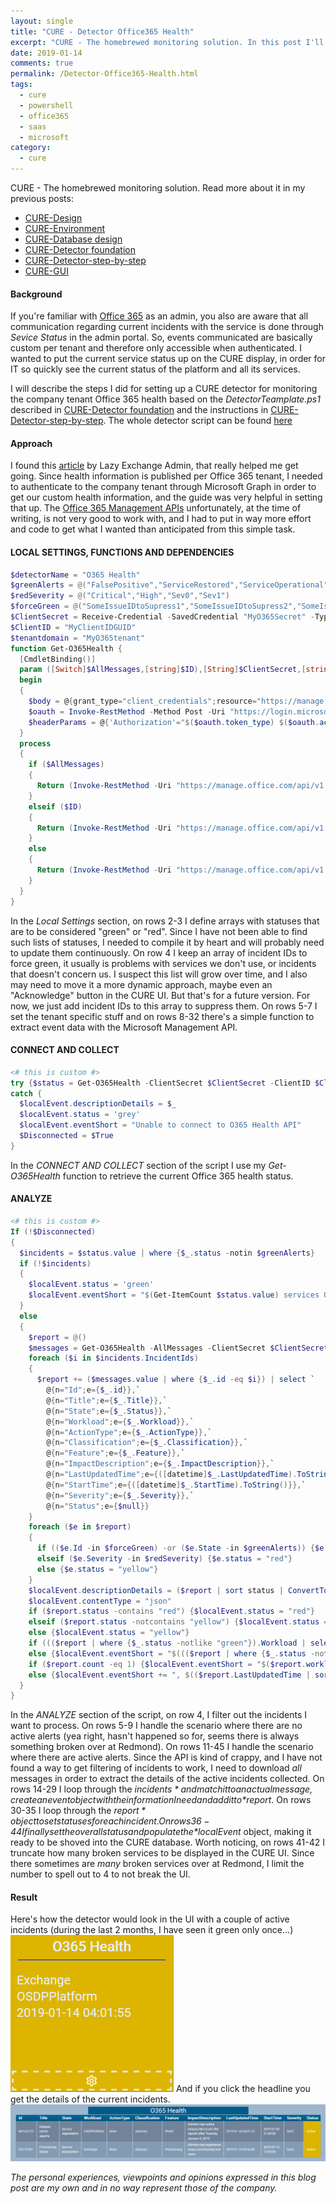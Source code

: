 ```yaml
---
layout: single
title: "CURE - Detector Office365 Health"
excerpt: "CURE - The homebrewed monitoring solution. In this post I'll describe the steps for setting up a detector monitoring our homebrewed Password Reminder solution."
date: 2019-01-14
comments: true
permalink: /Detector-Office365-Health.html
tags:
  - cure
  - powershell
  - office365
  - saas
  - microsoft
category:
  - cure
---
```

CURE - The homebrewed monitoring solution. Read more about it in my previous posts:
- [CURE-Design](/CURE-Design.html)
- [CURE-Environment](/CURE-Environment.html)
- [CURE-Database design](/CURE-Database-design.html)
- [CURE-Detector foundation](/CURE-Detector-foundation.html)
- [CURE-Detector-step-by-step](/CURE-Detector-step-by-step.html)
- [CURE-GUI](/CURE-GUI.html)

#### Background
If you're familiar with [Office 365](/Office365.html) as an admin, you also are aware that all communication regarding current incidents with the service is done through *Sevice Status* in the admin portal. So, events communicated are basically custom per tenant and therefore only accessible when authenticated. I wanted to put the current service status up on the CURE display, in order for IT so quickly see the current status of the platform and all its services.

I will describe the steps I did for setting up a CURE detector for monitoring the company tenant Office 365 health based on the *DetectorTeamplate.ps1* described in [CURE-Detector foundation](/CURE-Detector-foundation.html) and the instructions in [CURE-Detector-step-by-step](/CURE-Detector-step-by-step.html).
The whole detector script can be found [here](https://github.com/bofh-m3/CURE/blob/master/Detectors/O365Health.ps1)

#### Approach
I found this [article](https://www.lazyexchangeadmin.com/2018/10/shd365.html) by Lazy Exchange Admin, that really helped me get going. Since health information is published per Office 365 tenant, I needed to authenticate to the company tenant through Microsoft Graph in order to get our custom health information, and the guide was very helpful in setting that up.
The [Office 365 Management APIs](https://docs.microsoft.com/en-us/office/office-365-management-api/) unfortunately, at the time of writing, is not very good to work with, and I had to put in way more effort and code to get what I wanted than anticipated from this simple task.

#### LOCAL SETTINGS, FUNCTIONS AND DEPENDENCIES
```powershell
$detectorName = "O365 Health"
$greenAlerts = @("FalsePositive","ServiceRestored","ServiceOperational","Service restored","False positive","Service operational")
$redSeverity = @("Critical","High","Sev0","Sev1")
$forceGreen = @("SomeIssueIDtoSupress1","SomeIssueIDtoSupress2","SomeIssueIDtoSupress3")
$ClientSecret = Receive-Credential -SavedCredential "MyO365Secret" -Type ClearText
$ClientID = "MyClientIDGUID"
$tenantdomain = "MyO365tenant"
function Get-O365Health {
  [CmdletBinding()]
  param ([Switch]$AllMessages,[string]$ID),[String]$ClientSecret,[string]$ClientID,[string]$tenantdomain)
  begin
  {
    $body = @{grant_type="client_credentials";resource="https://manage.office.com";client_id=$ClientID;client_secret=$ClientSecret}
    $oauth = Invoke-RestMethod -Method Post -Uri "https://login.microsoftonline.com/$($tenantdomain)/oauth2/token?api-version=1.0" -Body $body
    $headerParams = @{'Authorization'="$($oauth.token_type) $($oauth.access_token)"}
  }
  process
  {
    if ($AllMessages)
    {
      Return (Invoke-RestMethod -Uri "https://manage.office.com/api/v1.0/$($tenantdomain)/ServiceComms/Messages" -Headers $headerParams -Method Get)
    }
    elseif ($ID)
    {
      Return (Invoke-RestMethod -Uri "https://manage.office.com/api/v1.0/$($tenantdomain)/ServiceComms/Messages?ID=$ID" -Headers $headerParams -Method Get)
    }
    else
    {
      Return (Invoke-RestMethod -Uri "https://manage.office.com/api/v1.0/$($tenantdomain)/ServiceComms/CurrentStatus" -Headers $headerParams -Method Get)
    }
  }
}
```
In the *Local Settings* section, on rows 2-3 I define arrays with statuses that are to be considered "green" or "red". Since I have not been able to find such lists of statuses, I needed to compile it by heart and will probably need to update them continuously. On row 4 I keep an array of incident IDs to force green, it usually is problems with services we don't use, or incidents that doesn't concern us. I suspect this list will grow over time, and I also may need to move it a more dynamic approach, maybe even an "Acknowledge" button in the CURE UI. But that's for a future version. For now, we just add incident IDs to this array to suppress them.
On rows 5-7 I set the tenant specific stuff and on rows 8-32 there's a simple function to extract event data with the Microsoft Management API.
  
#### CONNECT AND COLLECT
```powershell
<# this is custom #>
try {$status = Get-O365Health -ClientSecret $ClientSecret -ClientID $ClientID -tenantdomain $tenantdomain -EA stop -WA silentlycontinue}
catch {
  $localEvent.descriptionDetails = $_
  $localEvent.status = 'grey'
  $localEvent.eventShort = "Unable to connect to O365 Health API"
  $Disconnected = $True
} 
```
In the *CONNECT AND COLLECT* section of the script I use my *Get-O365Health* function to retrieve the current Office 365 health status. 

#### ANALYZE
```powershell
<# this is custom #>
If (!$Disconnected)
{
  $incidents = $status.value | where {$_.status -notin $greenAlerts}
  if (!$incidents)
  {
    $localEvent.status = 'green'
    $localEvent.eventShort = "$(Get-ItemCount $status.value) services OK"
  }
  else
  {
    $report = @()
    $messages = Get-O365Health -AllMessages -ClientSecret $ClientSecret -ClientID $ClientID -tenantdomain $tenantdomain
    foreach ($i in $incidents.IncidentIds)
    {
      $report += ($messages.value | where {$_.id -eq $i}) | select `
        @{n="Id";e={$_.id}},`
        @{n="Title";e={$_.Title}},`
        @{n="State";e={$_.Status}},`
        @{n="Workload";e={$_.Workload}},`
        @{n="ActionType";e={$_.ActionType}},`
        @{n="Classification";e={$_.Classification}},`
        @{n="Feature";e={$_.Feature}},`
        @{n="ImpactDescription";e={$_.ImpactDescription}},`
        @{n="LastUpdatedTime";e={([datetime]$_.LastUpdatedTime).ToString()}},`
        @{n="StartTime";e={([datetime]$_.StartTime).ToString()}},`
        @{n="Severity";e={$_.Severity}},`
        @{n="Status";e={$null}}
    }
    foreach ($e in $report)
    {
      if (($e.Id -in $forceGreen) -or ($e.State -in $greenAlerts)) {$e.status = "green"}
      elseif ($e.Severity -in $redSeverity) {$e.status = "red"}
      else {$e.status = "yellow"}
    }
    $localEvent.descriptionDetails = ($report | sort status | ConvertTo-Json)
    $localEvent.contentType = "json"
    if ($report.status -contains "red") {$localEvent.status = "red"}
    elseif ($report.status -notcontains "yellow") {$localEvent.status = "green"}
    else {$localEvent.status = "yellow"}
    if ((($report | where {$_.status -notlike "green"}).Workload | select -Unique).count -le 4) {$localEvent.eventShort = "$((($report | where {$_.status -notlike "green"}).Workload | select -Unique) -join ', ')"}
    else {$localEvent.eventShort = "$((($report | where {$_.status -notlike "green"}).Workload | select -Unique).count) Workloads with issues"}
    if ($report.count -eq 1) {$localEvent.eventShort = "$($report.workload), $($report.LastUpdatedTime)"}
    else {$localEvent.eventShort += ", $(($report.LastUpdatedTime | sort -descending)[0])"}
  }
}
```
In the *ANALYZE* section of the script, on row 4, I filter out the incidents I want to process. On rows 5-9 I handle the scenario where there are no active alerts (yea right, hasn't happened so for, seems there is always something broken over at Redmond). 
On rows 11-45 I handle the scenario where there are active alerts. Since the API is kind of crappy, and I have not found a way to get filtering of incidents to work, I need to download *all* messages in order to extract the details of the active incidents collected. On rows 14-29 I loop through the *$incidents* and match it to an actual message, create an event object with the information I need and add it to *$report*.
On rows 30-35 I loop through the *$report* object to set statuses for each incident. On rows 36-44 I finally set the over all status and populate the *$localEvent* object, making it ready to be shoved into the CURE database.
Worth noticing, on rows 41-42 I truncate how many broken services to be displayed in the CURE UI. Since there sometimes are *many* broken services over at Redmond, I limit the number to spell out to 4 to not break the UI.

#### Result
Here's how the detector would look in the UI with a couple of active incidents (during the last 2 months, I have seen it green only once...)
![Detector o365health overview](/assets/images/detector-o365-health-overview.png)
And if you click the headline you get the details of the current incidents.
![Detector o365health details](/assets/images/detector-o365-health-details.png)


*The personal experiences, viewpoints and opinions expressed in this blog post are my own and in no way represent those of the company.*





